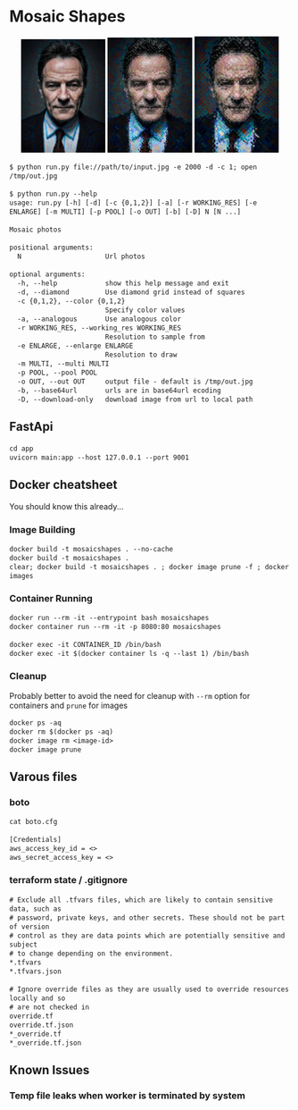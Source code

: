 # Mosaic Shapes

<p align="center">
  <img src="./examples/mosaic1.jpg" width="30%"> 
  <img src="./examples/mosaic3.jpg" width="30%"> 
  <img src="./examples/mosaic4.jpg" width="30%"> 
</p>



```console
$ python run.py file://path/to/input.jpg -e 2000 -d -c 1; open /tmp/out.jpg

$ python run.py --help
usage: run.py [-h] [-d] [-c {0,1,2}] [-a] [-r WORKING_RES] [-e ENLARGE] [-m MULTI] [-p POOL] [-o OUT] [-b] [-D] N [N ...]

Mosaic photos

positional arguments:
  N                     Url photos

optional arguments:
  -h, --help            show this help message and exit
  -d, --diamond         Use diamond grid instead of squares
  -c {0,1,2}, --color {0,1,2}
                        Specify color values
  -a, --analogous       Use analogous color
  -r WORKING_RES, --working_res WORKING_RES
                        Resolution to sample from
  -e ENLARGE, --enlarge ENLARGE
                        Resolution to draw
  -m MULTI, --multi MULTI
  -p POOL, --pool POOL
  -o OUT, --out OUT     output file - default is /tmp/out.jpg
  -b, --base64url       urls are in base64url ecoding
  -D, --download-only   download image from url to local path
```

## FastApi

```console
cd app
uvicorn main:app --host 127.0.0.1 --port 9001
```

## Docker cheatsheet

You should know this already...

### Image Building

```console
docker build -t mosaicshapes . --no-cache 
docker build -t mosaicshapes . 
clear; docker build -t mosaicshapes . ; docker image prune -f ; docker images 
```

### Container Running

```console
docker run --rm -it --entrypoint bash mosaicshapes   
docker container run --rm -it -p 8080:80 mosaicshapes 

docker exec -it CONTAINER_ID /bin/bash
docker exec -it $(docker container ls -q --last 1) /bin/bash
```

### Cleanup 
Probably better to avoid the need for cleanup with ```--rm``` option for containers and ```prune``` for images

```console
docker ps -aq  
docker rm $(docker ps -aq)
docker image rm <image-id>
docker image prune
```

## Varous files

### boto

```console
cat boto.cfg 

[Credentials]
aws_access_key_id = <>
aws_secret_access_key = <>
```

### terraform state / .gitignore

```console
# Exclude all .tfvars files, which are likely to contain sensitive data, such as
# password, private keys, and other secrets. These should not be part of version 
# control as they are data points which are potentially sensitive and subject 
# to change depending on the environment.
*.tfvars
*.tfvars.json

# Ignore override files as they are usually used to override resources locally and so
# are not checked in
override.tf
override.tf.json
*_override.tf
*_override.tf.json
```

## Known Issues

### Temp file leaks when worker is terminated by system

